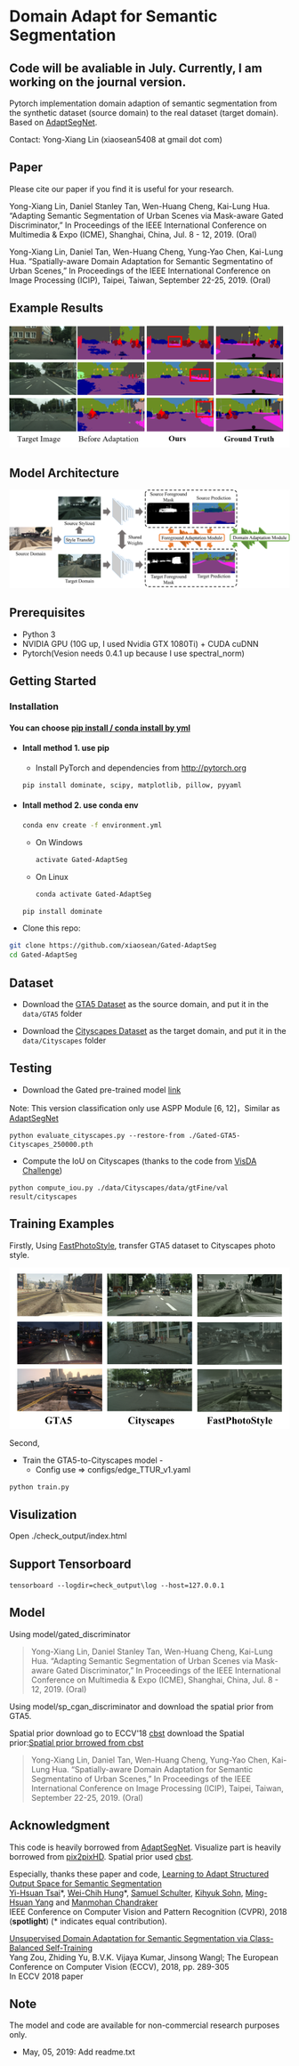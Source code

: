 # Domain Adapt for Semantic Segmentation

## Code will be avaliable in July. Currently, I am working on the journal version.

Pytorch implementation domain adaption of semantic segmentation from the synthetic dataset (source domain) to the real dataset (target domain). Based on [AdaptSegNet].

Contact: Yong-Xiang Lin (xiaosean5408 at gmail dot com)

## Paper

Please cite our paper if you find it is useful for your research.

Yong-Xiang Lin, Daniel Stanley Tan, Wen-Huang Cheng, Kai-Lung Hua. “Adapting Semantic Segmentation of Urban Scenes via Mask-aware Gated Discriminator,” In Proceedings of the IEEE International Conference on Multimedia & Expo (ICME), Shanghai, China, Jul. 8 - 12, 2019. (Oral)

Yong-Xiang Lin, Daniel Tan, Wen-Huang Cheng, Yung-Yao Chen, Kai-Lung Hua. “Spatially-aware Domain Adaptation for Semantic Segmentatino of Urban Scenes,” In Proceedings of the IEEE International Conference on Image Processing (ICIP), Taipei, Taiwan, September 22-25, 2019. (Oral)

## Example Results

![](figure/Output.png)

## Model Architecture

![](figure/Overview.png)

## Prerequisites
- Python 3
- NVIDIA GPU (10G up, I used Nvidia GTX 1080Ti) + CUDA cuDNN
- Pytorch(Vesion needs 0.4.1 up because I use spectral_norm)

## Getting Started
### Installation

#### You can choose [pip install / conda install by yml]()
* #### Intall method 1. use pip 
    - Install PyTorch and dependencies from http://pytorch.org
    ```bash
    pip install dominate, scipy, matplotlib, pillow, pyyaml
    ```
* ####  Intall method 2. use conda env 
    ```bash
    conda env create -f environment.yml
    ```
    - On Windows
        ```bash
        activate Gated-AdaptSeg 
        ```
    - On Linux
        ```bash
        conda activate Gated-AdaptSeg 
        ```
    ```bash
    pip install dominate
    ```

- Clone this repo:
```bash
git clone https://github.com/xiaosean/Gated-AdaptSeg
cd Gated-AdaptSeg
```

## Dataset
* Download the [GTA5 Dataset](https://download.visinf.tu-darmstadt.de/data/from_games/) as the source domain, and put it in the `data/GTA5` folder

* Download the [Cityscapes Dataset](https://www.cityscapes-dataset.com/) as the target domain, and put it in the `data/Cityscapes` folder

## Testing
* Download the Gated pre-trained model [link](https://drive.google.com/file/d/1Sft6duJcgciJ2fR0oQMzf9eUt5Tinjz9/view)

Note: This version classification only use ASPP Module [6, 12]，Similar as [AdaptSegNet]

```
python evaluate_cityscapes.py --restore-from ./Gated-GTA5-Cityscapes_250000.pth
```

* Compute the IoU on Cityscapes (thanks to the code from [VisDA Challenge](http://ai.bu.edu/visda-2017/))
```
python compute_iou.py ./data/Cityscapes/data/gtFine/val result/cityscapes
```

## Training Examples

Firstly, Using [FastPhotoStyle], transfer GTA5 dataset to Cityscapes photo style.

![](figure/FastphotoDemo.png)

Second, 
* Train the GTA5-to-Cityscapes model - 
    * Config use => configs/edge_TTUR_v1.yaml
```
python train.py
```

## Visulization
Open ./check_output/index.html

## Support Tensorboard
```
tensorboard --logdir=check_output\log --host=127.0.0.1
```

## Model 

Using model/gated_discriminator
> Yong-Xiang Lin, Daniel Stanley Tan, Wen-Huang Cheng, Kai-Lung Hua. “Adapting Semantic Segmentation of Urban Scenes via Mask-aware Gated Discriminator,” In Proceedings of the IEEE International Conference on Multimedia & Expo (ICME), Shanghai, China, Jul. 8 - 12, 2019. (Oral)

Using model/sp_cgan_discriminator and download the spatial prior from GTA5.

Spatial prior download go to ECCV'18 [cbst] download the Spatial prior:[Spatial prior brrowed from cbst]

> Yong-Xiang Lin, Daniel Tan, Wen-Huang Cheng, Yung-Yao Chen, Kai-Lung Hua. “Spatially-aware Domain Adaptation for Semantic Segmentatino of Urban Scenes,” In Proceedings of the IEEE International Conference on Image Processing (ICIP), Taipei, Taiwan, September 22-25, 2019. (Oral)


## Acknowledgment
This code is heavily borrowed from [AdaptSegNet].
Visualize part is heavily borrowed from [pix2pixHD].
Spatial prior used [cbst].

Especially, thanks these paper and code,
[Learning to Adapt Structured Output Space for Semantic Segmentation](https://arxiv.org/abs/1802.10349) <br/>
[Yi-Hsuan Tsai](https://sites.google.com/site/yihsuantsai/home)\*, [Wei-Chih Hung](https://hfslyc.github.io/)\*, [Samuel Schulter](https://samschulter.github.io/), [Kihyuk Sohn](https://sites.google.com/site/kihyuksml/), [Ming-Hsuan Yang](http://faculty.ucmerced.edu/mhyang/index.html) and [Manmohan Chandraker](http://cseweb.ucsd.edu/~mkchandraker/) <br/>
IEEE Conference on Computer Vision and Pattern Recognition (CVPR), 2018 (**spotlight**) (\* indicates equal contribution).

[Unsupervised Domain Adaptation for Semantic Segmentation via Class-Balanced Self-Training](http://openaccess.thecvf.com/content_ECCV_2018/html/Yang_Zou_Unsupervised_Domain_Adaptation_ECCV_2018_paper.html) <br/>
Yang Zou, Zhiding Yu, B.V.K. Vijaya Kumar, Jinsong Wangl; The European Conference on Computer Vision (ECCV), 2018, pp. 289-305 <br/>
In ECCV 2018 paper <br/>


## Note
The model and code are available for non-commercial research purposes only.
* May, 05, 2019: Add readme.txt

[AdaptSegNet]:https://github.com/wasidennis/AdaptSegNet
[FastPhotoStyle]:https://github.com/NVIDIA/FastPhotoStyle
[pix2pixHD]:https://github.com/NVIDIA/pix2pixHD
[cbst]:https://github.com/yzou2/cbst
[Spatial prior brrowed from cbst]:https://www.dropbox.com/s/o6xac8r3z30huxs/prior_array.mat?dl=0
